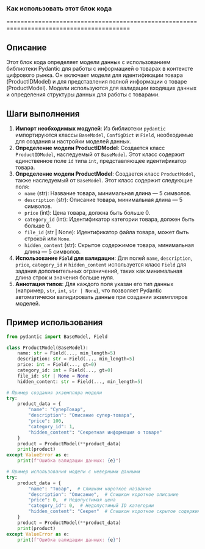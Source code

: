 ### **Как использовать этот блок кода**
=========================================================================================

Описание
-------------------------
Этот блок кода определяет модели данных с использованием библиотеки Pydantic для работы с информацией о товарах в контексте цифрового рынка. Он включает модели для идентификации товара (ProductIDModel) и для представления полной информации о товаре (ProductModel). Модели используются для валидации входящих данных и определения структуры данных для работы с товарами.

Шаги выполнения
-------------------------
1. **Импорт необходимых модулей**: Из библиотеки `pydantic` импортируются классы `BaseModel`, `ConfigDict` и `Field`, необходимые для создания и настройки моделей данных.
2. **Определение модели ProductIDModel**: Создается класс `ProductIDModel`, наследуемый от `BaseModel`. Этот класс содержит единственное поле `id` типа `int`, представляющее идентификатор товара.
3. **Определение модели ProductModel**: Создается класс `ProductModel`, также наследуемый от `BaseModel`. Этот класс содержит следующие поля:
   - `name` (str): Название товара, минимальная длина — 5 символов.
   - `description` (str): Описание товара, минимальная длина — 5 символов.
   - `price` (int): Цена товара, должна быть больше 0.
   - `category_id` (int): Идентификатор категории товара, должен быть больше 0.
   - `file_id` (str | None): Идентификатор файла товара, может быть строкой или `None`.
   - `hidden_content` (str): Скрытое содержимое товара, минимальная длина — 5 символов.
4. **Использование `Field` для валидации**: Для полей `name`, `description`, `price`, `category_id` и `hidden_content` используется класс `Field` для задания дополнительных ограничений, таких как минимальная длина строк и значения больше нуля.
5. **Аннотация типов**: Для каждого поля указан его тип данных (например, `str`, `int`, `str | None`), что позволяет Pydantic автоматически валидировать данные при создании экземпляров моделей.

Пример использования
-------------------------

```python
from pydantic import BaseModel, Field

class ProductModel(BaseModel):
    name: str = Field(..., min_length=5)
    description: str = Field(..., min_length=5)
    price: int = Field(..., gt=0)
    category_id: int = Field(..., gt=0)
    file_id: str | None = None
    hidden_content: str = Field(..., min_length=5)

# Пример создания экземпляра модели
try:
    product_data = {
        "name": "СуперТовар",
        "description": "Описание супер-товара",
        "price": 100,
        "category_id": 1,
        "hidden_content": "Секретная информация о товаре"
    }
    product = ProductModel(**product_data)
    print(product)
except ValueError as e:
    print(f"Ошибка валидации данных: {e}")

# Пример использования модели с неверными данными
try:
    product_data = {
        "name": "Товар",  # Слишком короткое название
        "description": "Описание",  # Слишком короткое описание
        "price": 0,  # Недопустимая цена
        "category_id": 0,  # Недопустимый ID категории
        "hidden_content": "Секрет"  # Слишком короткое скрытое содержимое
    }
    product = ProductModel(**product_data)
    print(product)
except ValueError as e:
    print(f"Ошибка валидации данных: {e}")